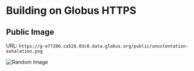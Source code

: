 # Building on Globus HTTPS

## Public Image

URL: `https://g-e77286.ca528.03c0.data.globus.org/public/unostentation-exhalation.png`

![Random Image](https://g-e77286.ca528.03c0.data.globus.org/public/unostentation-exhalation.png)



